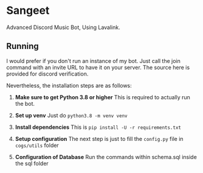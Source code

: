 
# Sangeet

Advanced Discord Music Bot, Using Lavalink.



## Running

I would prefer if you don't run an instance of my bot. Just call the join command with an invite URL to have it on your server. The source here is provided for discord verification.


Nevertheless, the installation steps are as follows:

1. **Make sure to get Python 3.8 or higher**
This is required to actually run the bot.

2. **Set up venv**
Just do `python3.8 -m venv venv`

3. **Install dependencies**
This is `pip install -U -r requirements.txt`

4. **Setup configuration**
The next step is just to fill the `config.py` file in `cogs/utils` folder

5. **Configuration of Database**
Run the commands within schema.sql inside the sql folder 